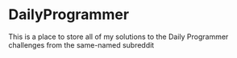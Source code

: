 # DailyProgrammer
This is a place to store all of my solutions to the Daily Programmer challenges from the same-named subreddit
